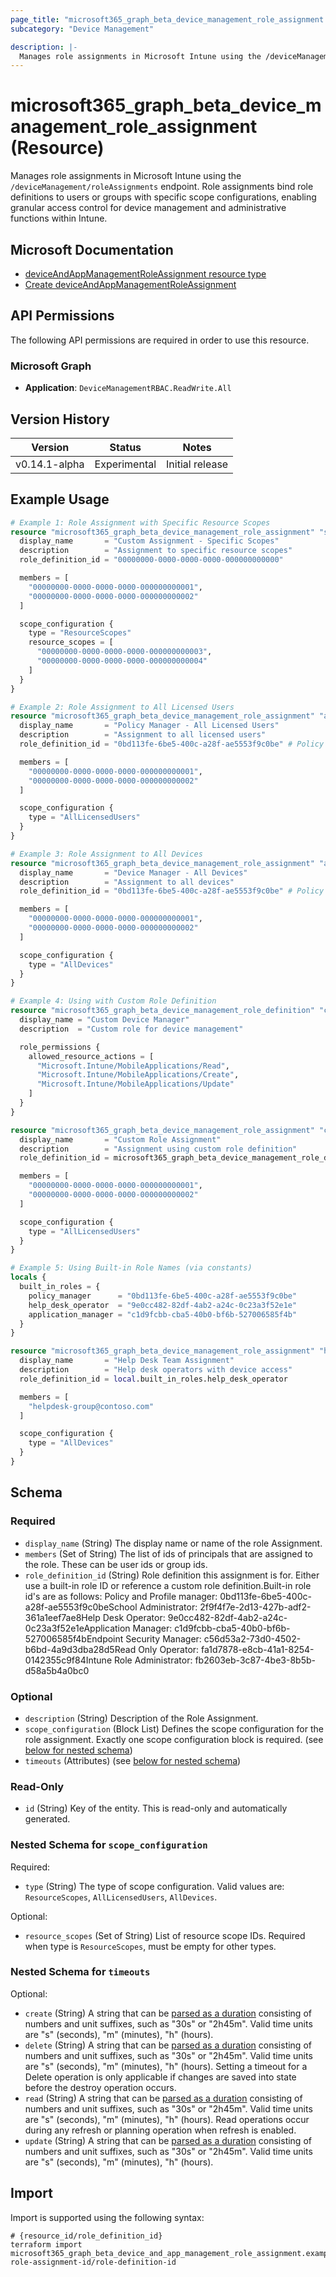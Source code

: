 ```yaml
---
page_title: "microsoft365_graph_beta_device_management_role_assignment Resource - terraform-provider-microsoft365"
subcategory: "Device Management"

description: |-
  Manages role assignments in Microsoft Intune using the /deviceManagement/roleAssignments endpoint. Role assignments bind role definitions to users or groups with specific scope configurations, enabling granular access control for device management and administrative functions within Intune.
---
```


# microsoft365_graph_beta_device_management_role_assignment (Resource)

Manages role assignments in Microsoft Intune using the `/deviceManagement/roleAssignments` endpoint. Role assignments bind role definitions to users or groups with specific scope configurations, enabling granular access control for device management and administrative functions within Intune.

## Microsoft Documentation

- [deviceAndAppManagementRoleAssignment resource type](https://learn.microsoft.com/en-us/graph/api/resources/intune-rbac-deviceandappmanagementroleassignment?view=graph-rest-beta)
- [Create deviceAndAppManagementRoleAssignment](https://learn.microsoft.com/en-us/graph/api/intune-rbac-deviceandappmanagementroleassignment-create?view=graph-rest-beta)

## API Permissions

The following API permissions are required in order to use this resource.

### Microsoft Graph

- **Application**: `DeviceManagementRBAC.ReadWrite.All`

## Version History

| Version | Status | Notes |
|---------|--------|-------|
| v0.14.1-alpha | Experimental | Initial release |

## Example Usage

```terraform
# Example 1: Role Assignment with Specific Resource Scopes
resource "microsoft365_graph_beta_device_management_role_assignment" "specific_scopes" {
  display_name       = "Custom Assignment - Specific Scopes"
  description        = "Assignment to specific resource scopes"
  role_definition_id = "00000000-0000-0000-0000-000000000000"

  members = [
    "00000000-0000-0000-0000-000000000001",
    "00000000-0000-0000-0000-000000000002"
  ]

  scope_configuration {
    type = "ResourceScopes"
    resource_scopes = [
      "00000000-0000-0000-0000-000000000003",
      "00000000-0000-0000-0000-000000000004"
    ]
  }
}

# Example 2: Role Assignment to All Licensed Users
resource "microsoft365_graph_beta_device_management_role_assignment" "all_licensed_users" {
  display_name       = "Policy Manager - All Licensed Users"
  description        = "Assignment to all licensed users"
  role_definition_id = "0bd113fe-6be5-400c-a28f-ae5553f9c0be" # Policy and Profile manager

  members = [
    "00000000-0000-0000-0000-000000000001",
    "00000000-0000-0000-0000-000000000002"
  ]

  scope_configuration {
    type = "AllLicensedUsers"
  }
}

# Example 3: Role Assignment to All Devices
resource "microsoft365_graph_beta_device_management_role_assignment" "all_devices" {
  display_name       = "Device Manager - All Devices"
  description        = "Assignment to all devices"
  role_definition_id = "0bd113fe-6be5-400c-a28f-ae5553f9c0be" # Policy and Profile manager

  members = [
    "00000000-0000-0000-0000-000000000001",
    "00000000-0000-0000-0000-000000000002"
  ]

  scope_configuration {
    type = "AllDevices"
  }
}

# Example 4: Using with Custom Role Definition
resource "microsoft365_graph_beta_device_management_role_definition" "custom_role" {
  display_name = "Custom Device Manager"
  description  = "Custom role for device management"

  role_permissions {
    allowed_resource_actions = [
      "Microsoft.Intune/MobileApplications/Read",
      "Microsoft.Intune/MobileApplications/Create",
      "Microsoft.Intune/MobileApplications/Update"
    ]
  }
}

resource "microsoft365_graph_beta_device_management_role_assignment" "custom_role_assignment" {
  display_name       = "Custom Role Assignment"
  description        = "Assignment using custom role definition"
  role_definition_id = microsoft365_graph_beta_device_management_role_definition.custom_role.id

  members = [
    "00000000-0000-0000-0000-000000000001",
    "00000000-0000-0000-0000-000000000002"
  ]

  scope_configuration {
    type = "AllLicensedUsers"
  }
}

# Example 5: Using Built-in Role Names (via constants)
locals {
  built_in_roles = {
    policy_manager      = "0bd113fe-6be5-400c-a28f-ae5553f9c0be"
    help_desk_operator  = "9e0cc482-82df-4ab2-a24c-0c23a3f52e1e"
    application_manager = "c1d9fcbb-cba5-40b0-bf6b-527006585f4b"
  }
}

resource "microsoft365_graph_beta_device_management_role_assignment" "help_desk_assignment" {
  display_name       = "Help Desk Team Assignment"
  description        = "Help desk operators with device access"
  role_definition_id = local.built_in_roles.help_desk_operator

  members = [
    "helpdesk-group@contoso.com"
  ]

  scope_configuration {
    type = "AllDevices"
  }
}
```

<!-- schema generated by tfplugindocs -->
## Schema

### Required

- `display_name` (String) The display name or name of the role Assignment.
- `members` (Set of String) The list of ids of principals that are assigned to the role. These can be user ids or group ids.
- `role_definition_id` (String) Role definition this assignment is for. Either use a built-in role ID or reference a custom role definition.Built-in role id's are as follows: Policy and Profile manager: 0bd113fe-6be5-400c-a28f-ae5553f9c0beSchool Administrator: 2f9f4f7e-2d13-427b-adf2-361a1eef7ae8Help Desk Operator: 9e0cc482-82df-4ab2-a24c-0c23a3f52e1eApplication Manager: c1d9fcbb-cba5-40b0-bf6b-527006585f4bEndpoint Security Manager: c56d53a2-73d0-4502-b6bd-4a9d3dba28d5Read Only Operator: fa1d7878-e8cb-41a1-8254-0142355c9f84Intune Role Administrator: fb2603eb-3c87-4be3-8b5b-d58a5b4a0bc0

### Optional

- `description` (String) Description of the Role Assignment.
- `scope_configuration` (Block List) Defines the scope configuration for the role assignment. Exactly one scope configuration block is required. (see [below for nested schema](#nestedblock--scope_configuration))
- `timeouts` (Attributes) (see [below for nested schema](#nestedatt--timeouts))

### Read-Only

- `id` (String) Key of the entity. This is read-only and automatically generated.

<a id="nestedblock--scope_configuration"></a>
### Nested Schema for `scope_configuration`

Required:

- `type` (String) The type of scope configuration. Valid values are: `ResourceScopes`, `AllLicensedUsers`, `AllDevices`.

Optional:

- `resource_scopes` (Set of String) List of resource scope IDs. Required when type is `ResourceScopes`, must be empty for other types.


<a id="nestedatt--timeouts"></a>
### Nested Schema for `timeouts`

Optional:

- `create` (String) A string that can be [parsed as a duration](https://pkg.go.dev/time#ParseDuration) consisting of numbers and unit suffixes, such as "30s" or "2h45m". Valid time units are "s" (seconds), "m" (minutes), "h" (hours).
- `delete` (String) A string that can be [parsed as a duration](https://pkg.go.dev/time#ParseDuration) consisting of numbers and unit suffixes, such as "30s" or "2h45m". Valid time units are "s" (seconds), "m" (minutes), "h" (hours). Setting a timeout for a Delete operation is only applicable if changes are saved into state before the destroy operation occurs.
- `read` (String) A string that can be [parsed as a duration](https://pkg.go.dev/time#ParseDuration) consisting of numbers and unit suffixes, such as "30s" or "2h45m". Valid time units are "s" (seconds), "m" (minutes), "h" (hours). Read operations occur during any refresh or planning operation when refresh is enabled.
- `update` (String) A string that can be [parsed as a duration](https://pkg.go.dev/time#ParseDuration) consisting of numbers and unit suffixes, such as "30s" or "2h45m". Valid time units are "s" (seconds), "m" (minutes), "h" (hours).

## Import

Import is supported using the following syntax:

```shell
# {resource_id/role_definition_id}
terraform import microsoft365_graph_beta_device_and_app_management_role_assignment.example role-assignment-id/role-definition-id
```


